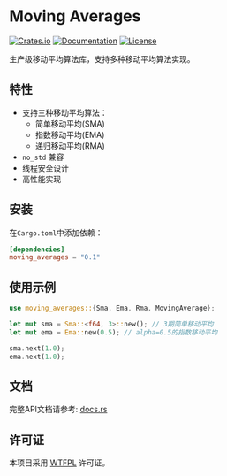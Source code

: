 # Moving Averages

[![Crates.io](https://img.shields.io/crates/v/moving_averages.svg)](https://crates.io/crates/moving_averages)
[![Documentation](https://docs.rs/moving_averages/badge.svg)](https://docs.rs/moving_averages)
[![License](https://img.shields.io/badge/license-WTFPL-blue.svg)](https://github.com/0ldm0s/moving_averages/blob/master/LICENSE)

生产级移动平均算法库，支持多种移动平均算法实现。

## 特性

- 支持三种移动平均算法：
  - 简单移动平均(SMA)
  - 指数移动平均(EMA)
  - 递归移动平均(RMA)
- `no_std` 兼容
- 线程安全设计
- 高性能实现

## 安装

在`Cargo.toml`中添加依赖：

```toml
[dependencies]
moving_averages = "0.1"
```

## 使用示例

```rust
use moving_averages::{Sma, Ema, Rma, MovingAverage};

let mut sma = Sma::<f64, 3>::new(); // 3期简单移动平均
let mut ema = Ema::new(0.5); // alpha=0.5的指数移动平均

sma.next(1.0);
ema.next(1.0);
```

## 文档

完整API文档请参考: [docs.rs](https://docs.rs/moving_averages)

## 许可证

本项目采用 [WTFPL](http://www.wtfpl.net/) 许可证。